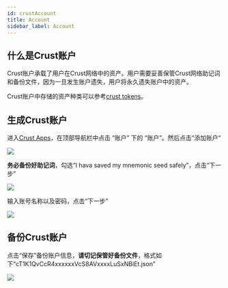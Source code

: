 ```yaml
---
id: crustAccount
title: Account
sidebar_label: Account
---
```

## 什么是Crust账户

Crust账户承载了用户在Crust网络中的资产。用户需要妥善保管Crust网络助记词和备份文件，因为一旦发生账户遗失，用户将永久遗失账户中的资产。

Crust账户中存储的资产种类可以参考[crust tokens](crust-tokens.md)。

## 生成Crust账户


进入[Crust Apps](https://apps.crust.network/)，在顶部导航栏中点击 “账户” 下的 “账户”。然后点击“添加账户“

![](assets/account/1.png) 

**务必备份好助记词**，勾选“I hava saved my mnemonic seed safely”，点击“下一步”

![](assets/account/2.png)

输入账号名称以及密码，点击“下一步”

![](assets/account/3.png)

## 备份Crust账户

点击“保存”备份账户信息，**请切记保管好备份文件**，格式如下“cT1K1QvCcR4xxxxxxVcS8AVxxxxLuSxNBiEt.json”

![](assets/account/3.1.3.png) 
